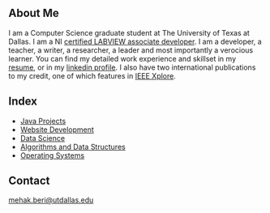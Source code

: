 ## About Me
I am a Computer Science graduate student at The University of Texas at Dallas. I am a NI [certified LABVIEW associate developer](https://www.youracclaim.com/badges/c6a933f3-0cd1-47f9-9b13-39095aa577af). I am a developer, a teacher, a writer, a researcher, a leader and most importantly a verocious learner. 
You can find my detailed work experience and skillset in my [resume](MehakBeri_Resume.pdf), or in my [linkedin profile](https://www.linkedin.com/in/mehakberi/). I also have two international publications to my credit, one of which features in [IEEE Xplore](http://ieeexplore.ieee.org/document/7238520/?reload=true). 

## Index

- [Java Projects](JavaProjects.md)
- [Website Development](webdev.md)
- [Data Science](https://github.com/MehakBeri/Data-Science)
- [Algorithms and Data Structures](algo.md)
- [Operating Systems](os.md)

## Contact

mehak.beri@utdallas.edu
